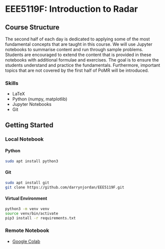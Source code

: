 # EEE5119F: Introduction to Radar
## Course Structure
The second half of each day is dedicated to applying some of the most fundamental concepts that are taught in this course. We will use Jupyter notebooks to summarise content and run through sample problems. Students are encouraged to extend the content that is provided in these notebooks with additional formulae and exercises. The goal is to ensure the students understand and practice the fundamentals. Furthermore, important topics that are not covered by the first half of PoMR will be introduced.

### Skills
- LaTeX
- Python (numpy, matplotlib)
- Jupyter Notebooks
- Git

## Getting Started
### Local Notebook
#### Python
```bash
sudo apt install python3
```
#### Git
```bash
sudo apt install git
git clone https://github.com/darrynjordan/EEE5119F.git
```
#### Virtual Environment
```bash
python3 -m venv venv
source venv/bin/activate
pip3 install -r requirements.txt
```
### Remote Notebook
- [Google Colab](https://colab.google/)